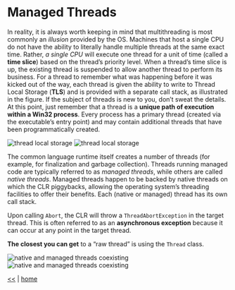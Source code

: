 # Managed Threads

In reality, it is always worth keeping in mind that multithreading is most commonly an _illusion_
provided by the OS. Machines that host a single CPU do not have the ability to literally handle multiple threads at the same exact time. 
Rather, _a single CPU_ will execute one thread for a unit of time (called a **time slice**) based on the thread’s priority level. 
When a thread’s time slice is up, the existing thread is suspended to allow another thread to perform its business. 
For a thread to remember what was happening before it was kicked out of the way, each thread is given the ability to write to Thread Local Storage (**TLS**) and is provided with a separate call stack, as illustrated in the figure.
If the subject of threads is new to you, don’t sweat the details. 
At this point, just remember that a thread is a **unique path of execution within a Win32 process**. 
Every process has a primary thread (created via the executable’s entry point) and may contain additional threads that have been programmatically created.

![thread local storage](https://jxhveg.by3302.livefilestore.com/y4mDWyO5mGmDnnpv6nupmw0vnn6XxllbvdptSjIDSfFDp5iHO_gRAQuC5-3t9AviZW7Ru9Q04J-IyJteqKKw5ZHT7fXl0fvquP3FVwzaTZr-5j-Kqc6Uw8qMN-Y4utwPFX9t97BlaC0e8dHSexzdGP8KU5SePnS-6-rkGww_3wiAQxEDFBFc4nmr2TZLcvGp0wU_lR2EkcbM6fPxnDnnfGw1A?width=660&height=251&cropmode=none)
![thread local storage](https://1drv.ms/i/s!As0cxZAk26SzjMAcyWdBFOuPKpav1g)

The common language runtime itself creates a number of threads (for example, for finalization and garbage collection). 
Threads running managed code are typically referred to as _managed threads_, while others are called _native threads_.
Managed threads happen to be backed by native threads on which the CLR piggybacks, allowing the operating system’s threading facilities to offer their benefits. 
Each (native or managed) thread has its own call stack.

Upon calling `Abort`, the CLR will throw a `ThreadAbortException` in the target thread. 
This is often referred to as an **asynchronous exception** because it can occur at any point in the target thread.

**The closest you can get** to a “raw thread” is using the `Thread` class.

![native and managed threads coexisting](https://wowwtq.by3302.livefilestore.com/y4m49V0QN666YktnskCe9_14nP7ecAfFBClpxWVoRMimn_qcWjhjkEUVdVlBUum-RdFsTORm6Nvx8cpPjpPaKsXcIXo7jhm12NVHZYEDgOMwRr8Vkp_L20iGpJByekm5pRtFvi4V4cIThv1C0ooL5eRWlSjKQtihjQoECXYE_Mehw-fl55g2Y2vnU3PV00lmdZrWVms2ip_Z4S3FeDFw61lLg?width=400&height=232&cropmode=none)
![native and managed threads coexisting](https://1drv.ms/i/s!As0cxZAk26SzjMAdXvDFkmDp2NOBnQ)

[<<](../parallel.md) | [home](../../README.md)